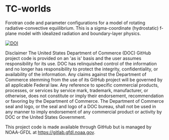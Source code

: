 # TC-worlds

Forotran code and parameter configurations for a model of rotating radiative-convective equiilibrium.  This is a sigma-coordinate (hydrostatic) f-plane model with idealized radiation and boundary-layer physics.

[![DOI](https://zenodo.org/badge/489076604.svg)](https://zenodo.org/badge/latestdoi/489076604)

Disclaimer
The United States Department of Commerce (DOC) GitHub project code is provided on an 'as is' basis and the user assumes responsibility for its use. DOC has relinquished control of the information and no longer has responsibility to protect the integrity, confidentiality, or availability of the information. Any claims against the Department of Commerce stemming from the use of its GitHub project will be governed by all applicable Federal law. Any reference to specific commercial products, processes, or services by service mark, trademark, manufacturer, or otherwise, does not constitute or imply their endorsement, recommendation or favoring by the Department of Commerce. The Department of Commerce seal and logo, or the seal and logo of a DOC bureau, shall not be used in any manner to imply endorsement of any commercial product or activity by DOC or the United States Government.

This project code is made available through GitHub but is managed by NOAA-GFDL at https://gitlab.gfdl.noaa.gov.
